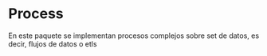 # Process
En este paquete se implementan procesos complejos sobre set de datos, es decir, flujos de datos o etls